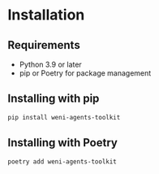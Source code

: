 # Installation

## Requirements

- Python 3.9 or later
- pip or Poetry for package management

## Installing with pip

```bash
pip install weni-agents-toolkit
```

## Installing with Poetry

```bash
poetry add weni-agents-toolkit
```